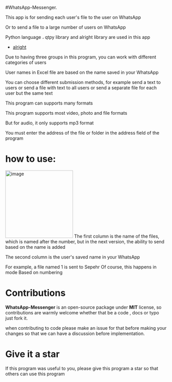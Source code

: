 #WhatsApp-Messenger.


This app is for sending each user's file to the user on WhatsApp


Or to send a file to a large number of users on WhatsApp

Python language ، qtpy library and alright library are used in this app


- [alright](https://github.com/Kalebu/alright)


Due to having three groups in this program, you can work with different categories of users


User names in Excel file are based on the name saved in your WhatsApp


You can choose different submission methods, for example send a text to users or send a file with text to all users or send a separate file for each user but the same text


This program can supports many formats 

This program supports most video, photo and file formats

But for audio, it only supports mp3 format

You must enter the address of the file or folder in the address field of the program



# how to use:

<img width="211" alt="image" src="https://user-images.githubusercontent.com/83414472/160900790-282315d7-0079-4f16-b5eb-1b24b527b6d4.png">
The first column is the name of the files, which is named after the number, but in the next version, the ability to send based on the name is added


The second column is the user's saved name in your WhatsApp

For example, a file named 1 is sent to Sepehr
Of course, this happens in mode Based on numbering

# Contributions

**WhatsApp-Messenger** is an open-source package under **MIT** license, so contributions are warmly welcome whether that be a code , docs or typo just fork it.

when contributing to code please make an issue for that before making your changes so that we can have a discussion before implementation.

# Give it a star

If this program was useful to you, please give this program a star so that others can use this program
